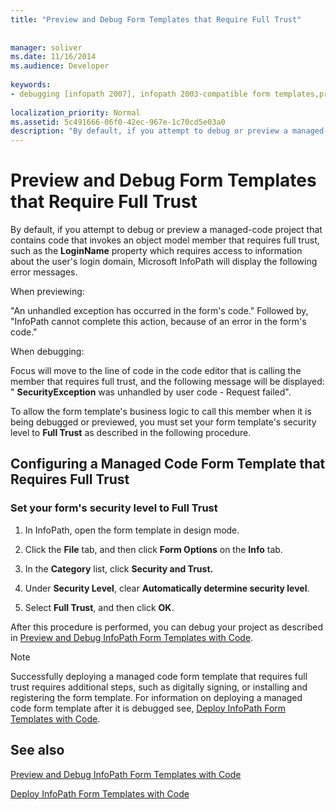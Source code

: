 ```yaml
---
title: "Preview and Debug Form Templates that Require Full Trust"
 
 
manager: soliver
ms.date: 11/16/2014
ms.audience: Developer
 
keywords:
- debugging [infopath 2007], infopath 2003-compatible form templates,previewing InfoPath 2003-compatible form templates,form templates [InfoPath 2007], previewing 2003-compatible,form templates [InfoPath 2007], debugging 2003-compatible,debugging InfoPath 2003-compatible form templates
 
localization_priority: Normal
ms.assetid: 5c491666-06f0-42ec-967e-1c70cd5e03a0
description: "By default, if you attempt to debug or preview a managed-code project that contains code that invokes an object model member that requires full trust, such as the LoginName property which requires access to information about the user's login domain, Microsoft InfoPath will display the following error messages."
---
```


# Preview and Debug Form Templates that Require Full Trust

By default, if you attempt to debug or preview a managed-code project that contains code that invokes an object model member that requires full trust, such as the **LoginName** property which requires access to information about the user's login domain, Microsoft InfoPath will display the following error messages. 
  
When previewing:
  
"An unhandled exception has occurred in the form's code." Followed by, "InfoPath cannot complete this action, because of an error in the form's code."
  
When debugging:
  
Focus will move to the line of code in the code editor that is calling the member that requires full trust, and the following message will be displayed: " **SecurityException** was unhandled by user code - Request failed". 
  
To allow the form template's business logic to call this member when it is being debugged or previewed, you must set your form template's security level to **Full Trust** as described in the following procedure. 
  
## Configuring a Managed Code Form Template that Requires Full Trust

### Set your form's security level to Full Trust

1. In InfoPath, open the form template in design mode.
    
2. Click the **File** tab, and then click **Form Options** on the **Info** tab. 
    
3. In the **Category** list, click **Security and Trust.**
    
4. Under **Security Level**, clear **Automatically determine security level**.
    
5. Select **Full Trust**, and then click **OK**.
    
After this procedure is performed, you can debug your project as described in [Preview and Debug InfoPath Form Templates with Code](how-to-preview-and-debug-infopath-form-templates-with-code.md).
  
> [!NOTE]
> Successfully deploying a managed code form template that requires full trust requires additional steps, such as digitally signing, or installing and registering the form template. For information on deploying a managed code form template after it is debugged see, [Deploy InfoPath Form Templates with Code](how-to-deploy-infopath-form-templates-with-code.md). 
  
## See also



[Preview and Debug InfoPath Form Templates with Code](how-to-preview-and-debug-infopath-form-templates-with-code.md)
  
[Deploy InfoPath Form Templates with Code](how-to-deploy-infopath-form-templates-with-code.md)

